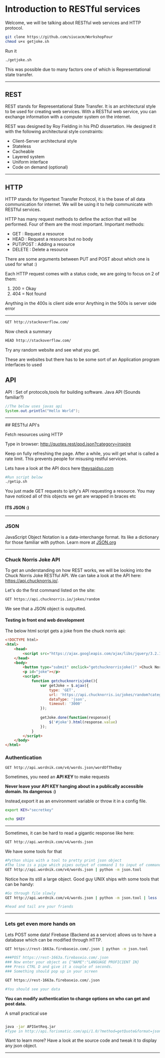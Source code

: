 # Introduction to RESTful services
Welcome, we will be talking about RESTful web services and HTTP protocol.

```bash
git clone https://github.com/siucacm/WorkshopFour
chmod u+x getjoke.sh
```

Run it

```bash
./getjoke.sh
```

This was possible due to many factors one of which is Representational state transfer.

<hr>

## REST
REST stands for Representational State Transfer. It is an architectural style to be used for creating web services. With a RESTful web service, you can exchange information with a computer system on the internet.

REST was designed by Roy Fielding in his PhD dissertation. He designed it with the following architectural style constraints:
* Client-Server architectural style
* Stateless
* Cacheable
* Layered system
* Uniform interface
* Code on demand (optional)

<hr>

## HTTP
HTTP stands for Hypertext Transfer Protocol, it is the base of all data communication for internet. We will be using it to help communicate with RESTful services.

HTTP has many request methods to define the action that will be performed. Four of them are the most important.
Important methods:
* GET : Request a resource
* HEAD : Request a resource but no body
* PUT/POST : Adding a resource
* DELETE : Delete a resource

There are some arguments between PUT and POST about which one is used for what :)

Each HTTP request comes with a status code, we are going to focus on 2 of them: 
1. 200 = Okay
2. 404 = Not found

Anything in the 400s is client side error
Anything in the 500s is server side error

<hr>

```bash
GET http://stackoverflow.com/

```

Now check a summary

```bash
HEAD http://stackoverflow.com/
```

Try any random website and see what you get.


These are websites but there has to be some sort of an Application program interfaces to used

## API
API : Set of protocols,tools for building software. Java API (Sounds familiar?)

```java
//The below uses javas api
System.out.println("Hello World");
```

<hr>
##  RESTful API's

Fetch resources using HTTP

Type in browser:
http://quotes.rest/qod.json?category=inspire

Keep on fully refreshing the page.
After a while, you will get what is called a rate limit.
This prevents people for misusing restful services.

Lets have a look at the API docs here [theysaidso.com](https://theysaidso.com/api/#qod)


```bash
#Run script below
./getip.sh
```

You just made GET requests to ipify's API requesting a resource.
You may have noticed all of this objects we get are wrapped in braces etc


#### ITS JSON :)

<hr>

### JSON
JavaScript Object Notation is a data-interchange format.
Its like a dictionary for those familiar with python.
Learn more at [JSON.org](http://www.json.org/)

<hr>

### Chuck Norris Joke API

To get an understanding on how REST works, we will be looking into the Chuck Norris Joke RESTful API. We can take a look at the API here: https://api.chucknorris.io/.

Let's do the first command listed on the site:

```bash
GET https://api.chucknorris.io/jokes/random
```

We see that a JSON object is outputted.

#### Testing in front end web development

The below html script gets a joke from the chuck norris api:

```html
<!DOCTYPE html>
<html>
	<head>
		<script src="https://ajax.googleapis.com/ajax/libs/jquery/3.2.1/jquery.min.js"></script>
	</head>
	<body>
		<button type="submit" onclick="getchucknorrisjoke()" >Chuck Norris Joke</button>
		<p id="joke"></p>
		<script>
			function getchucknorrisjoke(){
				var getJoke = $.ajax({
					type: 'GET',
					url: 'https://api.chucknorris.io/jokes/random?category=food',
					dataType: 'json',
					timeout: '3000'
				});
				
				getJoke.done(function(response){
					$('#joke').html(response.value)
				});
			}
		</script>
	</body>
</html>
```


### Authentication
```
GET http://api.wordnik.com/v4/words.json/wordOfTheDay
```

Sometimes, you need an <b> API KEY </b> to make requests

<b> Never leave your API KEY hanging about in a publically accessible domain. Its dangerous :) </b>

Instead,export it as an environment variable or throw it in a config file.

```bash
export KEY="secretkey"

echo $KEY
```

<hr>

Sometimes, it can be hard to read a gigantic response like here:

```bash
GET http://api.wordnik.com/v4/words.json
```

We have some tools for that

```bash
#Python ships with a tool to pretty print json object
#The line is a pipe which pipes output of command 1 to input of command 2
GET http://api.wordnik.com/v4/words.json | python -m json.tool
```

Notice how its still a large object.
Good guy UNIX ships with some tools that can be handy:

```bash
#Go through file slowly
GET http://api.wordnik.com/v4/words.json | python -m json.tool | less 

#head and tail are your friends
```

<hr>

### Lets get even more hands on

Lets POST some data!
Firebase (Backend as a service) allows us to have a database which can be modified through HTTP.

```bash
GET https://rest-1663a.firebaseio.com/.json | python -m json.tool

###POST https://rest-1663a.firebaseio.com/.json
### Now enter your object as {"NAME":"LANGUAGE PROFICIENT IN}
### Press CTRL D and give it a couple of seconds.
### Something should pop up in your screen

GET https://rest-1663a.firebaseio.com/.json

#You should see your data

```
<b>You can modify authentication to change options on who can get and post data. </b>

A small practical use
```bash

java -jar APIGetReq.jar
#Type in http://api.forismatic.com/api/1.0/?method=getQuote&format=json&lang=en

```

Want to learn more? Have a look at the source code and tweak it to display any json object.

<hr>
